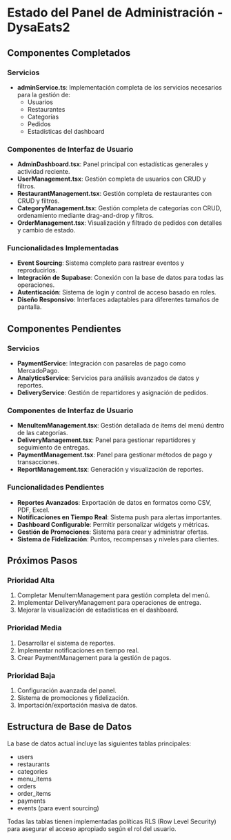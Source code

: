 # Estado del Panel de Administración - DysaEats2

## Componentes Completados

### Servicios
- **adminService.ts**: Implementación completa de los servicios necesarios para la gestión de:
  - Usuarios
  - Restaurantes
  - Categorías
  - Pedidos
  - Estadísticas del dashboard

### Componentes de Interfaz de Usuario
- **AdminDashboard.tsx**: Panel principal con estadísticas generales y actividad reciente.
- **UserManagement.tsx**: Gestión completa de usuarios con CRUD y filtros.
- **RestaurantManagement.tsx**: Gestión completa de restaurantes con CRUD y filtros.
- **CategoryManagement.tsx**: Gestión completa de categorías con CRUD, ordenamiento mediante drag-and-drop y filtros.
- **OrderManagement.tsx**: Visualización y filtrado de pedidos con detalles y cambio de estado.

### Funcionalidades Implementadas
- **Event Sourcing**: Sistema completo para rastrear eventos y reproducirlos.
- **Integración de Supabase**: Conexión con la base de datos para todas las operaciones.
- **Autenticación**: Sistema de login y control de acceso basado en roles.
- **Diseño Responsivo**: Interfaces adaptables para diferentes tamaños de pantalla.

## Componentes Pendientes

### Servicios
- **PaymentService**: Integración con pasarelas de pago como MercadoPago.
- **AnalyticsService**: Servicios para análisis avanzados de datos y reportes.
- **DeliveryService**: Gestión de repartidores y asignación de pedidos.

### Componentes de Interfaz de Usuario
- **MenuItemManagement.tsx**: Gestión detallada de ítems del menú dentro de las categorías.
- **DeliveryManagement.tsx**: Panel para gestionar repartidores y seguimiento de entregas.
- **PaymentManagement.tsx**: Panel para gestionar métodos de pago y transacciones.
- **ReportManagement.tsx**: Generación y visualización de reportes.

### Funcionalidades Pendientes
- **Reportes Avanzados**: Exportación de datos en formatos como CSV, PDF, Excel.
- **Notificaciones en Tiempo Real**: Sistema push para alertas importantes.
- **Dashboard Configurable**: Permitir personalizar widgets y métricas.
- **Gestión de Promociones**: Sistema para crear y administrar ofertas.
- **Sistema de Fidelización**: Puntos, recompensas y niveles para clientes.

## Próximos Pasos

### Prioridad Alta
1. Completar MenuItemManagement para gestión completa del menú.
2. Implementar DeliveryManagement para operaciones de entrega.
3. Mejorar la visualización de estadísticas en el dashboard.

### Prioridad Media
1. Desarrollar el sistema de reportes.
2. Implementar notificaciones en tiempo real.
3. Crear PaymentManagement para la gestión de pagos.

### Prioridad Baja
1. Configuración avanzada del panel.
2. Sistema de promociones y fidelización.
3. Importación/exportación masiva de datos.

## Estructura de Base de Datos

La base de datos actual incluye las siguientes tablas principales:
- users
- restaurants
- categories
- menu_items
- orders
- order_items
- payments
- events (para event sourcing)

Todas las tablas tienen implementadas políticas RLS (Row Level Security) para asegurar el acceso apropiado según el rol del usuario.